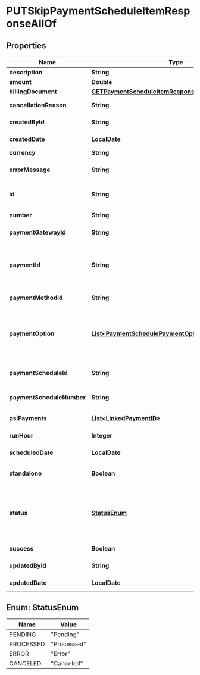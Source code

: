 

# PUTSkipPaymentScheduleItemResponseAllOf


## Properties

| Name | Type | Description | Notes |
|------------ | ------------- | ------------- | -------------|
|**description** | **String** | The description of the payment schedule item.  |  [optional] |
|**amount** | **Double** | The amount of the payment.  |  [optional] |
|**billingDocument** | [**GETPaymentScheduleItemResponseAllOfBillingDocument**](GETPaymentScheduleItemResponseAllOfBillingDocument.md) |  |  [optional] |
|**cancellationReason** | **String** | The reason for the cancellation of payment schedule item.              |  [optional] |
|**createdById** | **String** | The ID of the user who created the payment schedule item.  |  [optional] |
|**createdDate** | **LocalDate** | The date and time when the payment schedule item was created.  |  [optional] |
|**currency** | **String** | The currency of the payment.  |  [optional] |
|**errorMessage** | **String** | The error message indicating if the error is related to the configuration or the payment collection.  |  [optional] |
|**id** | **String** | ID of the newly-created payment schedule item. For example, &#x60;412880e749b72b310149b7343ef81346&#x60;.  |  [optional] |
|**number** | **String** | Number of the newly-created payment schedule item.  |  [optional] |
|**paymentGatewayId** | **String** | ID of the payment gateway of the payment schedule item.  |  [optional] |
|**paymentId** | **String** | ID of the payment that is created by the payment schedule item， or linked to the payment schedule item. This field is only available if the request doesn’t specify &#x60;zuora-version&#x60;, or &#x60;zuora-version&#x60; is set to a value equal to or smaller than &#x60;336.0&#x60;.    |  [optional] |
|**paymentMethodId** | **String** | ID of the payment method of the payment schedule item.  |  [optional] |
|**paymentOption** | [**List&lt;PaymentSchedulePaymentOptionFields&gt;**](PaymentSchedulePaymentOptionFields.md) | Container for the paymentOption items, which describe the transactional level rules for processing payments. Currently, only the Gateway Options type is supported.  &#x60;paymentOption&#x60; of the payment schedule takes precedence over &#x60;paymentOption&#x60; of the payment schedule item.  |  [optional] |
|**paymentScheduleId** | **String** | ID of the payment schedule that contains the payment schedule item, for example, &#x60;ID402880e749b72b310149b7343ef80005&#x60;,  |  [optional] |
|**paymentScheduleNumber** | **String** | Number of the payment schedule that contains the payment schedule item, for example, &#x60;ID402880e749b72b310149b7343ef80005&#x60;,        |  [optional] |
|**psiPayments** | [**List&lt;LinkedPaymentID&gt;**](LinkedPaymentID.md) | Container for payments linked to the payment schedule item.   |  [optional] |
|**runHour** | **Integer** | At which hour in the day in the tenant’s timezone this payment will be collected.  |  [optional] |
|**scheduledDate** | **LocalDate** | The scheduled date when the payment is processed.  |  [optional] |
|**standalone** | **Boolean** | Indicates if the payment created by the payment schedule item is a standalone payment.  |  [optional] |
|**status** | [**StatusEnum**](#StatusEnum) | ID of the payment method of the payment schedule item.  - &#x60;Pending&#x60;: Waiting for processing. - &#x60;Processed&#x60;: The payment has been collected. - &#x60;Error&#x60;: Failed to collect the payment. - &#x60;Canceled&#x60;: After a pending payment schedule item is canceled by the user, the item is marked as &#x60;Canceled&#x60;.  |  [optional] |
|**success** | **Boolean** | Returns &#x60;true&#x60; if the request was processed successfully.   |  [optional] |
|**updatedById** | **String** | The ID of the user who updated the payment schedule item.  |  [optional] |
|**updatedDate** | **LocalDate** | The date and time when the payment schedule item was last updated.  |  [optional] |



## Enum: StatusEnum

| Name | Value |
|---- | -----|
| PENDING | &quot;Pending&quot; |
| PROCESSED | &quot;Processed&quot; |
| ERROR | &quot;Error&quot; |
| CANCELED | &quot;Canceled&quot; |



